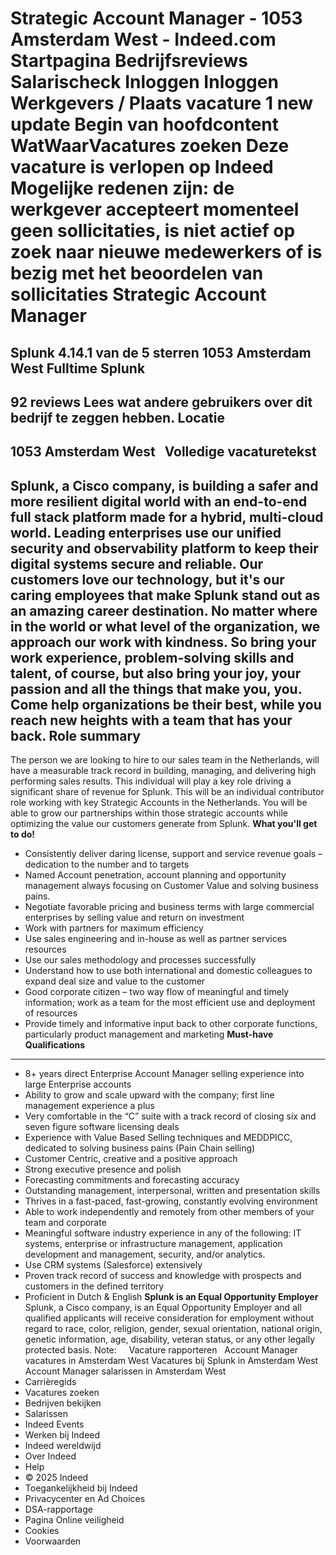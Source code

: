 Strategic Account Manager - 1053 Amsterdam West - Indeed.com
Startpagina
Bedrijfsreviews
Salarischeck
Inloggen
Inloggen
Werkgevers / Plaats vacature
1 new update
Begin van hoofdcontent
WatWaarVacatures zoeken
Deze vacature is verlopen op Indeed
Mogelijke redenen zijn: de werkgever accepteert momenteel geen sollicitaties, is niet actief op zoek naar nieuwe medewerkers of is bezig met het beoordelen van sollicitaties
Strategic Account Manager
=========================
Splunk
4.14.1 van de 5 sterren
1053 Amsterdam West
Fulltime
Splunk
------
92 reviews
Lees wat andere gebruikers over dit bedrijf te zeggen hebben.
Locatie
-------
1053 Amsterdam West
&nbsp;
Volledige vacaturetekst
-----------------------
Splunk, a Cisco company, is building a safer and more resilient digital world with an end-to-end full stack platform made for a hybrid, multi-cloud world. Leading enterprises use our unified security and observability platform to keep their digital systems secure and reliable. Our customers love our technology, but it's our caring employees that make Splunk stand out as an amazing career destination. No matter where in the world or what level of the organization, we approach our work with kindness. So bring your work experience, problem-solving skills and talent, of course, but also bring your joy, your passion and all the things that make you, you. Come help organizations be their best, while you reach new heights with a team that has your back.
**Role summary**
----------------
The person we are looking to hire to our sales team in the Netherlands, will have a measurable track record in building, managing, and delivering high performing sales results. This individual will play a key role driving a significant share of revenue for Splunk. This will be an individual contributor role working with key Strategic Accounts in the Netherlands. You will be able to grow our partnerships within those strategic accounts while optimizing the value our customers generate from Splunk.
**What you'll get to do!**
* Consistently deliver daring license, support and service revenue goals – dedication to the number and to targets
* Named Account penetration, account planning and opportunity management always focusing on Customer Value and solving business pains.
* Negotiate favorable pricing and business terms with large commercial enterprises by selling value and return on investment
* Work with partners for maximum efficiency
* Use sales engineering and in-house as well as partner services resources
* Use our sales methodology and processes successfully
* Understand how to use both international and domestic colleagues to expand deal size and value to the customer
* Good corporate citizen – two way flow of meaningful and timely information; work as a team for the most efficient use and deployment of resources
* Provide timely and informative input back to other corporate functions, particularly product management and marketing
**Must-have Qualifications**
----------------------------
* 8+ years direct Enterprise Account Manager selling experience into large Enterprise accounts
* Ability to grow and scale upward with the company; first line management experience a plus
* Very comfortable in the “C” suite with a track record of closing six and seven figure software licensing deals
* Experience with Value Based Selling techniques and MEDDPICC, dedicated to solving business pains (Pain Chain selling)
* Customer Centric, creative and a positive approach
* Strong executive presence and polish
* Forecasting commitments and forecasting accuracy
* Outstanding management, interpersonal, written and presentation skills
* Thrives in a fast-paced, fast-growing, constantly evolving environment
* Able to work independently and remotely from other members of your team and corporate
* Meaningful software industry experience in any of the following: IT systems, enterprise or infrastructure management, application development and management, security, and/or analytics.
* Use CRM systems (Salesforce) extensively
* Proven track record of success and knowledge with prospects and customers in the defined territory
* Proficient in Dutch & English
**Splunk is an Equal Opportunity Employer**
Splunk, a Cisco company, is an Equal Opportunity Employer and all qualified applicants will receive consideration for employment without regard to race, color, religion, gender, sexual orientation, national origin, genetic information, age, disability, veteran status, or any other legally protected basis.
Note:
&nbsp;
&nbsp;
Vacature rapporteren
&nbsp;
Account Manager vacatures in Amsterdam West
Vacatures bij Splunk in Amsterdam West
Account Manager salarissen in Amsterdam West
* Carrièregids
* Vacatures zoeken
* Bedrijven bekijken
* Salarissen
* Indeed Events
* Werken bij Indeed
* Indeed wereldwijd
* Over Indeed
* Help
* © 2025 Indeed
* Toegankelijkheid bij Indeed
* Privacycenter en Ad Choices
* DSA-rapportage
* Pagina Online veiligheid
* Cookies
* Voorwaarden